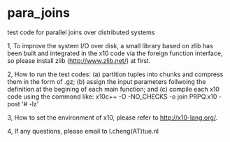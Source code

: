 para_joins
==========

test code for parallel joins over distributed systems

1, To improve the system I/O over disk, a small library based on zlib has been built and integrated in the x10 code 
   via the foreign function interface, so please install zlib (http://www.zlib.net/) at first.

2, How to run the test codes:
    (a) partition tuples into chunks and compress them in the form of .gz;
    (b) assign the input parameters follwoing the definition at the begining of each main function; and
    (c) compile each x10 code using the commond like: x10c++ -O -NO_CHECKS -o join PRPQ.x10 -post '# -lz'

3, How to set the environment of x10, please refer to http://x10-lang.org/.

4, If any questions, please email to l.cheng(AT)tue.nl